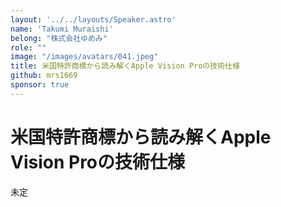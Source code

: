 ```yaml
---
layout: '../../layouts/Speaker.astro'
name: 'Takumi Muraishi'
belong: "株式会社ゆめみ"
role: ""
image: "/images/avatars/041.jpeg"
title: 米国特許商標から読み解くApple Vision Proの技術仕様
github: mrs1669
sponsor: true
---
```


# 米国特許商標から読み解くApple Vision Proの技術仕様

未定
